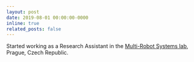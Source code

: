 ```yaml
---
layout: post
date: 2019-08-01 00:00:00-0000
inline: true
related_posts: false
---
```


Started working as a Research Assistant in the [Multi-Robot Systems lab](http://mrs.felk.cvut.cz/), Prague, Czech Republic.
